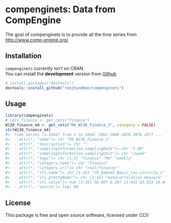 <!-- README.md is generated from README.Rmd. Please edit that file -->

# compenginets: Data from CompEngine

The goal of compenginets is to provide all the time series from
<http://www.comp-engine.org/>.

## Installation

`compenginets` currently isn’t on CRAN.  
You can install the **development** version from
[Github](https://github.com/robjhyndman/compenginets)

``` r
# install.packages("devtools")
devtools::install_github("robjhyndman/compenginets")
```

## Usage

``` r
library(compenginets)
# cets_finance <- get_cets("finance")
W138_finance_m4 <- get_cets("M4_W138_Finance_1", category = FALSE)
str(W138_finance_m4)
#>  Time-Series [1:1044] from 1 to 1044: 2062 2086 2026 2076 2077 ...
#>  - attr(*, "name")= chr "M4_W138_Finance_1"
#>  - attr(*, "description")= chr ""
#>  - attr(*, "samplingInformation.samplingRate")= chr "1.00"
#>  - attr(*, "samplingInformation.samplingUnit")= chr "/week"
#>  - attr(*, "tags")= chr [1:3] "finance" "M4" "weekly"
#>  - attr(*, "category.name")= chr "Finance"
#>  - attr(*, "category.uri")= chr "real/finance/"
#>  - attr(*, "sfi.name")= chr [1:16] "CO_Embed2_Basic_tau.incircle_1" "CO_Embed2_Basic_tau.incircle_2" "FC_LocalSimple_mean1.taures" "DN_HistogramMode_10" ...
#>  - attr(*, "sfi.prettyName")= chr [1:16] "Autocorrelation measure" "Autocorrelation measure" "Predictability measure" "Distribution measure" ...
#>  - attr(*, "sfi.value")= num [1:16] 58.907 0.207 11.641 83.933 18.947 ...
#>  - attr(*, "source")= logi NA
```

## License

This package is free and open source software, licensed under CC0
